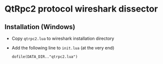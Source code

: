 QtRpc2 protocol wireshark dissector
================

Installation (Windows)
------------
- Copy `qtrpc2.lua` to wireshark installation directory
- Add the following line to `init.lua` (at the very end)

  `dofile(DATA_DIR.."qtrpc2.lua")`
